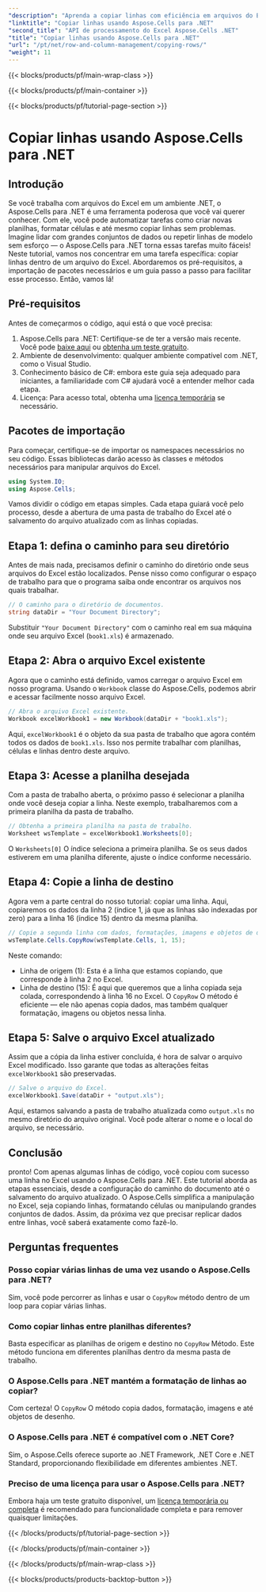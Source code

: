 ```yaml
---
"description": "Aprenda a copiar linhas com eficiência em arquivos do Excel usando o Aspose.Cells para .NET. Este guia passo a passo simplifica a cópia de linhas para suas necessidades de gerenciamento de dados."
"linktitle": "Copiar linhas usando Aspose.Cells para .NET"
"second_title": "API de processamento do Excel Aspose.Cells .NET"
"title": "Copiar linhas usando Aspose.Cells para .NET"
"url": "/pt/net/row-and-column-management/copying-rows/"
"weight": 11
---
```


{{< blocks/products/pf/main-wrap-class >}}

{{< blocks/products/pf/main-container >}}

{{< blocks/products/pf/tutorial-page-section >}}

# Copiar linhas usando Aspose.Cells para .NET

## Introdução
Se você trabalha com arquivos do Excel em um ambiente .NET, o Aspose.Cells para .NET é uma ferramenta poderosa que você vai querer conhecer. Com ele, você pode automatizar tarefas como criar novas planilhas, formatar células e até mesmo copiar linhas sem problemas. Imagine lidar com grandes conjuntos de dados ou repetir linhas de modelo sem esforço — o Aspose.Cells para .NET torna essas tarefas muito fáceis! Neste tutorial, vamos nos concentrar em uma tarefa específica: copiar linhas dentro de um arquivo do Excel. Abordaremos os pré-requisitos, a importação de pacotes necessários e um guia passo a passo para facilitar esse processo. Então, vamos lá!
## Pré-requisitos
Antes de começarmos o código, aqui está o que você precisa:
1. Aspose.Cells para .NET: Certifique-se de ter a versão mais recente. Você pode [baixe aqui](https://releases.aspose.com/cells/net/) ou [obtenha um teste gratuito](https://releases.aspose.com/).
2. Ambiente de desenvolvimento: qualquer ambiente compatível com .NET, como o Visual Studio.
3. Conhecimento básico de C#: embora este guia seja adequado para iniciantes, a familiaridade com C# ajudará você a entender melhor cada etapa.
4. Licença: Para acesso total, obtenha uma [licença temporária](https://purchase.aspose.com/temporary-license/) se necessário.
## Pacotes de importação
Para começar, certifique-se de importar os namespaces necessários no seu código. Essas bibliotecas darão acesso às classes e métodos necessários para manipular arquivos do Excel.
```csharp
using System.IO;
using Aspose.Cells;
```
Vamos dividir o código em etapas simples. Cada etapa guiará você pelo processo, desde a abertura de uma pasta de trabalho do Excel até o salvamento do arquivo atualizado com as linhas copiadas.
## Etapa 1: defina o caminho para seu diretório
Antes de mais nada, precisamos definir o caminho do diretório onde seus arquivos do Excel estão localizados. Pense nisso como configurar o espaço de trabalho para que o programa saiba onde encontrar os arquivos nos quais trabalhar.
```csharp
// O caminho para o diretório de documentos.
string dataDir = "Your Document Directory";
```
Substituir `"Your Document Directory"` com o caminho real em sua máquina onde seu arquivo Excel (`book1.xls`) é armazenado.
## Etapa 2: Abra o arquivo Excel existente
Agora que o caminho está definido, vamos carregar o arquivo Excel em nosso programa. Usando o `Workbook` classe do Aspose.Cells, podemos abrir e acessar facilmente nosso arquivo Excel.
```csharp
// Abra o arquivo Excel existente.
Workbook excelWorkbook1 = new Workbook(dataDir + "book1.xls");
```
Aqui, `excelWorkbook1` é o objeto da sua pasta de trabalho que agora contém todos os dados de `book1.xls`. Isso nos permite trabalhar com planilhas, células e linhas dentro deste arquivo.
## Etapa 3: Acesse a planilha desejada
Com a pasta de trabalho aberta, o próximo passo é selecionar a planilha onde você deseja copiar a linha. Neste exemplo, trabalharemos com a primeira planilha da pasta de trabalho.
```csharp
// Obtenha a primeira planilha na pasta de trabalho.
Worksheet wsTemplate = excelWorkbook1.Worksheets[0];
```
O `Worksheets[0]` O índice seleciona a primeira planilha. Se os seus dados estiverem em uma planilha diferente, ajuste o índice conforme necessário.
## Etapa 4: Copie a linha de destino
Agora vem a parte central do nosso tutorial: copiar uma linha. Aqui, copiaremos os dados da linha 2 (índice 1, já que as linhas são indexadas por zero) para a linha 16 (índice 15) dentro da mesma planilha.
```csharp
// Copie a segunda linha com dados, formatações, imagens e objetos de desenho para a 16ª linha.
wsTemplate.Cells.CopyRow(wsTemplate.Cells, 1, 15);
```
Neste comando:
- Linha de origem (1): Esta é a linha que estamos copiando, que corresponde à linha 2 no Excel.
- Linha de destino (15): É aqui que queremos que a linha copiada seja colada, correspondendo à linha 16 no Excel.
O `CopyRow` O método é eficiente — ele não apenas copia dados, mas também qualquer formatação, imagens ou objetos nessa linha.
## Etapa 5: Salve o arquivo Excel atualizado
Assim que a cópia da linha estiver concluída, é hora de salvar o arquivo Excel modificado. Isso garante que todas as alterações feitas `excelWorkbook1` são preservadas.
```csharp
// Salve o arquivo do Excel.
excelWorkbook1.Save(dataDir + "output.xls");
```
Aqui, estamos salvando a pasta de trabalho atualizada como `output.xls` no mesmo diretório do arquivo original. Você pode alterar o nome e o local do arquivo, se necessário.
## Conclusão
pronto! Com apenas algumas linhas de código, você copiou com sucesso uma linha no Excel usando o Aspose.Cells para .NET. Este tutorial aborda as etapas essenciais, desde a configuração do caminho do documento até o salvamento do arquivo atualizado. O Aspose.Cells simplifica a manipulação no Excel, seja copiando linhas, formatando células ou manipulando grandes conjuntos de dados. Assim, da próxima vez que precisar replicar dados entre linhas, você saberá exatamente como fazê-lo.
## Perguntas frequentes
### Posso copiar várias linhas de uma vez usando o Aspose.Cells para .NET?  
Sim, você pode percorrer as linhas e usar o `CopyRow` método dentro de um loop para copiar várias linhas.
### Como copiar linhas entre planilhas diferentes?  
Basta especificar as planilhas de origem e destino no `CopyRow` Método. Este método funciona em diferentes planilhas dentro da mesma pasta de trabalho.
### O Aspose.Cells para .NET mantém a formatação de linhas ao copiar?  
Com certeza! O `CopyRow` O método copia dados, formatação, imagens e até objetos de desenho.
### O Aspose.Cells para .NET é compatível com o .NET Core?  
Sim, o Aspose.Cells oferece suporte ao .NET Framework, .NET Core e .NET Standard, proporcionando flexibilidade em diferentes ambientes .NET.
### Preciso de uma licença para usar o Aspose.Cells para .NET?  
Embora haja um teste gratuito disponível, um [licença temporária ou completa](https://purchase.aspose.com/buy) é recomendado para funcionalidade completa e para remover quaisquer limitações.

{{< /blocks/products/pf/tutorial-page-section >}}

{{< /blocks/products/pf/main-container >}}

{{< /blocks/products/pf/main-wrap-class >}}

{{< blocks/products/products-backtop-button >}}